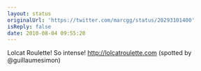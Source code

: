 ```yaml
---
layout: status
originalUrl: 'https://twitter.com/marcgg/status/20293101400'
isReply: false
date: 2010-08-04 09:55:20
---
```


Lolcat Roulette! So intense! http://lolcatroulette.com (spotted by @guillaumesimon)
